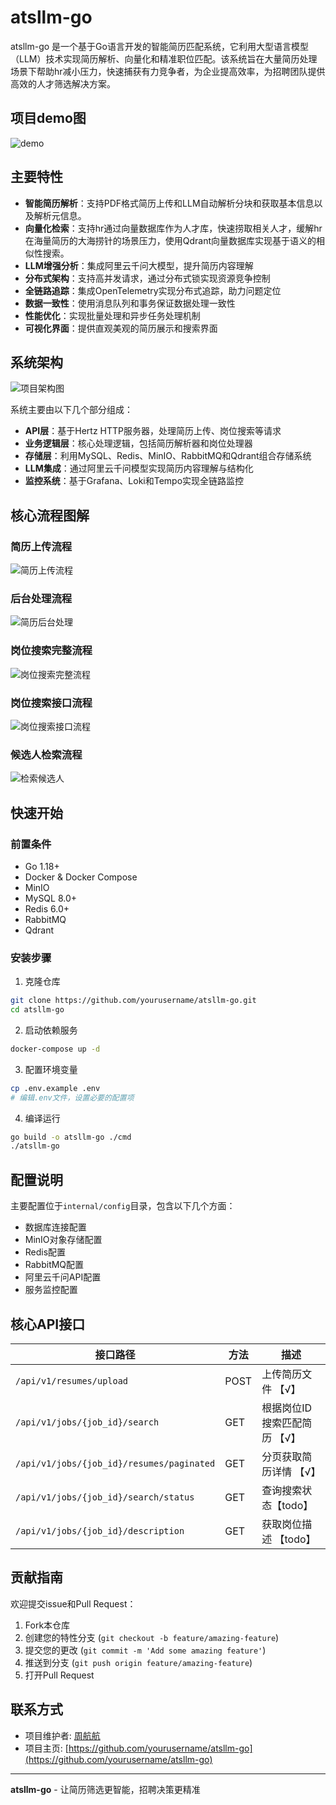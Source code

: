 # atsllm-go

atsllm-go 是一个基于Go语言开发的智能简历匹配系统，它利用大型语言模型（LLM）技术实现简历解析、向量化和精准职位匹配。该系统旨在大量简历处理场景下帮助hr减小压力，快速捕获有力竞争者，为企业提高效率，为招聘团队提供高效的人才筛选解决方案。

## 项目demo图
![demo](docs/images/demo.png)

## 主要特性

- **智能简历解析**：支持PDF格式简历上传和LLM自动解析分块和获取基本信息以及解析元信息。
- **向量化检索**：支持hr通过向量数据库作为人才库，快速捞取相关人才，缓解hr在海量简历的大海捞针的场景压力，使用Qdrant向量数据库实现基于语义的相似性搜索。
- **LLM增强分析**：集成阿里云千问大模型，提升简历内容理解
- **分布式架构**：支持高并发请求，通过分布式锁实现资源竞争控制
- **全链路追踪**：集成OpenTelemetry实现分布式追踪，助力问题定位
- **数据一致性**：使用消息队列和事务保证数据处理一致性
- **性能优化**：实现批量处理和异步任务处理机制
- **可视化界面**：提供直观美观的简历展示和搜索界面

## 系统架构

![项目架构图](docs/images/项目框架图.svg)

系统主要由以下几个部分组成：

- **API层**：基于Hertz HTTP服务器，处理简历上传、岗位搜索等请求
- **业务逻辑层**：核心处理逻辑，包括简历解析器和岗位处理器
- **存储层**：利用MySQL、Redis、MinIO、RabbitMQ和Qdrant组合存储系统
- **LLM集成**：通过阿里云千问模型实现简历内容理解与结构化
- **监控系统**：基于Grafana、Loki和Tempo实现全链路监控

## 核心流程图解

### 简历上传流程

![简历上传流程](docs/images/简历上传接口流程%20.svg)

### 后台处理流程

![简历后台处理](docs/images/简历上传后台处理流程.svg)

### 岗位搜索完整流程

![岗位搜索完整流程](docs/images/岗位搜索完整流程.svg)

### 岗位搜索接口流程

![岗位搜索接口流程](docs/images/岗位搜索接口流程%20HandleSearchResumesByJobID.svg)

### 候选人检索流程

![检索候选人](docs/images/检索候选人.drawio.svg)

## 快速开始

### 前置条件

- Go 1.18+
- Docker & Docker Compose
- MinIO
- MySQL 8.0+
- Redis 6.0+
- RabbitMQ
- Qdrant

### 安装步骤

1. 克隆仓库

```bash
git clone https://github.com/yourusername/atsllm-go.git
cd atsllm-go
```

2. 启动依赖服务

```bash
docker-compose up -d
```

3. 配置环境变量

```bash
cp .env.example .env
# 编辑.env文件，设置必要的配置项
```

4. 编译运行

```bash
go build -o atsllm-go ./cmd
./atsllm-go
```

## 配置说明

主要配置位于`internal/config`目录，包含以下几个方面：

- 数据库连接配置
- MinIO对象存储配置
- Redis配置
- RabbitMQ配置
- 阿里云千问API配置
- 服务监控配置

## 核心API接口

| 接口路径 | 方法 | 描述 |
|---------|------|------|
| `/api/v1/resumes/upload` | POST | 上传简历文件 【√】| 
| `/api/v1/jobs/{job_id}/search` | GET | 根据岗位ID搜索匹配简历 【√】| 
| `/api/v1/jobs/{job_id}/resumes/paginated` | GET | 分页获取简历详情 【√】| 
| `/api/v1/jobs/{job_id}/search/status` | GET | 查询搜索状态【todo】 | 
| `/api/v1/jobs/{job_id}/description` | GET | 获取岗位描述 【todo】| 

## 贡献指南

欢迎提交issue和Pull Request：

1. Fork本仓库
2. 创建您的特性分支 (`git checkout -b feature/amazing-feature`)
3. 提交您的更改 (`git commit -m 'Add some amazing feature'`)
4. 推送到分支 (`git push origin feature/amazing-feature`)
5. 打开Pull Request

## 联系方式

- 项目维护者: [周航航](2603167476@qq.com)
- 项目主页: [https://github.com/yourusername/atsllm-go](https://github.com/yourusername/atsllm-go)

---

**atsllm-go** - 让简历筛选更智能，招聘决策更精准